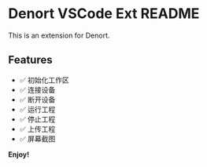# Denort VSCode Ext README

This is an extension for Denort.

## Features

-   ✅ 初始化工作区
-   ✅ 连接设备
-   ✅ 断开设备
-   ✅ 运行工程
-   ✅ 停止工程
-   ✅ 上传工程
-   ✅ 屏幕截图

**Enjoy!**
